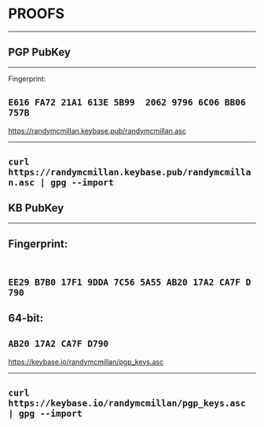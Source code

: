 PROOFS
======
------

PGP PubKey
----------
----------

Fingerprint:	

``E616 FA72 21A1 613E 5B99  2062 9796 6C06 BB06 757B``
------------------------------------------------------

https://randymcmillan.keybase.pub/randymcmillan.asc

---------------------------------------------------

``curl https://randymcmillan.keybase.pub/randymcmillan.asc | gpg --import``
---------------------------------------------------------------------------

KB PubKey
---------
---------

Fingerprint:	
------------
 
``EE29 B7B0 17F1 9DDA 7C56 5A55 AB20 17A2 CA7F D790``
-----------------------------------------------------

64-bit:	
-------

``AB20 17A2 CA7F D790``
-----------------------

https://keybase.io/randymcmillan/pgp_keys.asc

---------------------------------------------

``curl https://keybase.io/randymcmillan/pgp_keys.asc | gpg --import``
---------------------------------------------------------------------
